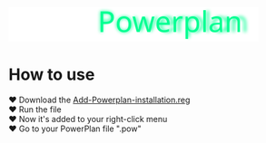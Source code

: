 [![Epic](https://raw.githubusercontent.com/WindowsTools2077/Epic-Powerplan/main/media/badge3.svg)](https://github.com/WindowsTools2077/Epic-Powerplan)

# How to use
<div>
		<a>♥ Download the <a href="">Add-Powerplan-installation.reg </a>
<div>
		<a>♥ Run the file </a>
<div>
		<a>♥ Now it's added to your right-click menu </a>
<div>
		<a>♥ Go to your PowerPlan file ".pow" </a>
<div>		
		<a href="https://youtu.be/rL-GigGJJJQ?list=RDJahJfGvn_zQ"/a>
